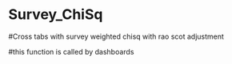 # Survey_ChiSq
#Cross tabs with survey weighted chisq with rao scot adjustment

#this function is called by dashboards
